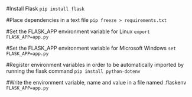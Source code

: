 #Install Flask
```pip install flask```

#Place dependencies in a text file
```pip freeze > requirements.txt```

#Set the FLASK_APP environment variable for Linux
```export FLASK_APP=app.py```

#Set the FLASK_APP environment variable for Microsoft Windows
```set FLASK_APP=app.py```

#Register environment variables in order to be automatically imported by running the flask command
```pip install python-dotenv```

#Write the environment variable, name and value in a file named .flaskenv
```FLASK_APP=app.py```
